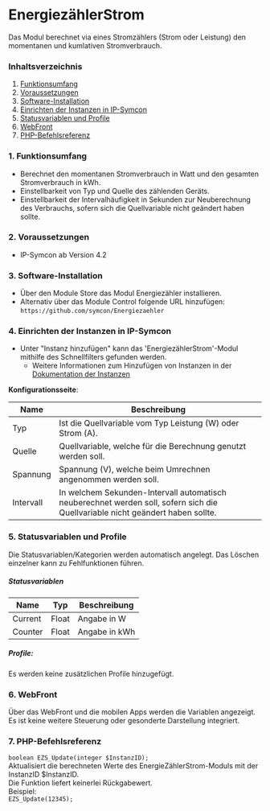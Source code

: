 # EnergiezählerStrom
Das Modul berechnet via eines Stromzählers (Strom oder Leistung) den momentanen und kumlativen Stromverbrauch.

### Inhaltsverzeichnis

1. [Funktionsumfang](#1-funktionsumfang)
2. [Voraussetzungen](#2-voraussetzungen)
3. [Software-Installation](#3-software-installation)
4. [Einrichten der Instanzen in IP-Symcon](#4-einrichten-der-instanzen-in-ip-symcon)
5. [Statusvariablen und Profile](#5-statusvariablen-und-profile)
6. [WebFront](#6-webfront)
7. [PHP-Befehlsreferenz](#7-php-befehlsreferenz)

### 1. Funktionsumfang

* Berechnet den momentanen Stromverbrauch in Watt und den gesamten Stromverbrauch in kWh.
* Einstellbarkeit von Typ und Quelle des zählenden Geräts.
* Einstellbarkeit der Intervalhäufigkeit in Sekunden zur Neuberechnung des Verbrauchs, sofern sich die Quellvariable nicht geändert haben sollte.

### 2. Voraussetzungen

- IP-Symcon ab Version 4.2

### 3. Software-Installation

* Über den Module Store das Modul Energiezähler installieren.
* Alternativ über das Module Control folgende URL hinzufügen:
`https://github.com/symcon/Energiezaehler`  

### 4. Einrichten der Instanzen in IP-Symcon

- Unter "Instanz hinzufügen" kann das 'EnergiezählerStrom'-Modul mithilfe des Schnellfilters gefunden werden.
    - Weitere Informationen zum Hinzufügen von Instanzen in der [Dokumentation der Instanzen](https://www.symcon.de/service/dokumentation/konzepte/instanzen/#Instanz_hinzufügen)

__Konfigurationsseite__:

Name      | Beschreibung
--------- | ---------------------------------
Typ       | Ist die Quellvariable vom Typ Leistung (W) oder Strom (A).
Quelle    | Quellvariable, welche für die Berechnung genutzt werden soll.
Spannung  | Spannung (V), welche beim Umrechnen angenommen werden soll.
Intervall | In welchem Sekunden-Intervall automatisch neuberechnet werden soll, sofern sich die Quellvariable nicht geändert haben sollte.


### 5. Statusvariablen und Profile

Die Statusvariablen/Kategorien werden automatisch angelegt. Das Löschen einzelner kann zu Fehlfunktionen führen.

##### Statusvariablen

Name                   | Typ     | Beschreibung
---------------------- | ------- | ----------------
Current                | Float   | Angabe in W
Counter                | Float   | Angabe in kWh

##### Profile:

Es werden keine zusätzlichen Profile hinzugefügt.

### 6. WebFront

Über das WebFront und die mobilen Apps werden die Variablen angezeigt. Es ist keine weitere Steuerung oder gesonderte Darstellung integriert.

### 7. PHP-Befehlsreferenz

`boolean EZS_Update(integer $InstanzID);`  
Aktualisiert die berechneten Werte des EnergieZählerStrom-Moduls mit der InstanzID $InstanzID.  
Die Funktion liefert keinerlei Rückgabewert.  
Beispiel:  
`EZS_Update(12345);`
